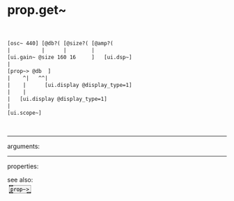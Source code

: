 # prop.get~

```


[osc~ 440] [@db?( [@size?( [@amp?(
|          |      |        |
[ui.gain~ @size 160 16     ]   [ui.dsp~]
|
[prop~> @db  ]
|    ^|   ^^|
|    |      [ui.display @display_type=1]
|    |
|   [ui.display @display_type=1]
|
[ui.scope~]

            
```
---
arguments:


---
properties:


see also:<br>
![prop-&gt;](img/object_prop-&gt;.png)
